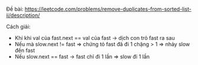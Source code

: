 Đề bài:
https://leetcode.com/problems/remove-duplicates-from-sorted-list-ii/description/

Cách giải:

- Khi khi val của fast.next == val của fast -> dịch con trỏ fast ra sau
- Nếu mà slow.next != fast => chứng tỏ fast đã đi 1 chặng > 1  => nhảy slow đến fast
- Nếu  slow.next == fast -> fast chỉ đi 1 lần => slow đi 1 lần